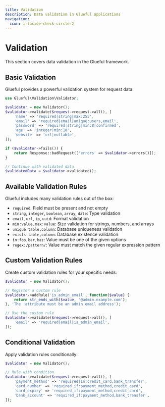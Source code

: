 ```yaml
---
title: Validation
description: Data validation in Glueful applications
navigation:
  icon: i-lucide-check-circle-2
---
```


# Validation

This section covers data validation in the Glueful framework.

## Basic Validation

Glueful provides a powerful validation system for request data:

```php
use Glueful\Validation\Validator;

$validator = new Validator();
$validator->validate($request->request->all(), [
    'name' => 'required|string|max:255',
    'email' => 'required|email|unique:users,email',
    'password' => 'required|string|min:8|confirmed',
    'age' => 'integer|min:18',
    'website' => 'url|nullable',
]);

if ($validator->fails()) {
    return Response::badRequest(['errors' => $validator->errors()]);
}

// Continue with validated data
$validatedData = $validator->validated();
```

## Available Validation Rules

Glueful includes many validation rules out of the box:

- `required`: Field must be present and not empty
- `string`, `integer`, `boolean`, `array`, `date`: Type validation
- `email`, `url`, `ip`, `uuid`: Format validation
- `min:value`, `max:value`: Size validation for strings, numbers, and arrays
- `unique:table,column`: Database uniqueness validation
- `exists:table,column`: Database existence validation
- `in:foo,bar,baz`: Value must be one of the given options
- `regex:/pattern/`: Value must match the given regular expression pattern

## Custom Validation Rules

Create custom validation rules for your specific needs:

```php
$validator = new Validator();

// Register a custom rule
$validator->addRule('is_admin_email', function($value) {
    return str_ends_with($value, '@admin.example.com');
}, 'The :attribute must be an admin email address');

// Use the custom rule
$validator->validate($request->request->all(), [
    'email' => 'required|email|is_admin_email',
]);
```

## Conditional Validation

Apply validation rules conditionally:

```php
$validator = new Validator();

// Rule with condition
$validator->validate($request->request->all(), [
    'payment_method' => 'required|in:credit_card,bank_transfer',
    'card_number' => 'required_if:payment_method,credit_card',
    'card_expiry' => 'required_if:payment_method,credit_card',
    'bank_account' => 'required_if:payment_method,bank_transfer',
]);
```
